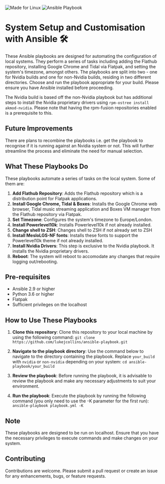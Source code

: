 ![Made for Linux](https://img.shields.io/badge/-Made%20for%20Linux-black?logo=linux) ![Ansible Playbook](https://img.shields.io/badge/-Ansible%20Playbook-blue?logo=ansible)

# System Setup and Customisation with Ansible 🛠️

These Ansible playbooks are designed for automating the configuration of local systems. They perform a series of tasks including adding the Flathub repository, installing Google Chrome and Tidal via Flatpak, and setting the system's timezone, amongst others. The playbooks are split into two - one for Nvidia builds and one for non-Nvidia builds, residing in two different directories. Choose and run the playbook appropriate for your build. Please ensure you have Ansible installed before proceeding.

The Nvidia build is based off the non-Nvidia playbook but has additional steps to install the Nvidia proprietary drivers using `rpm-ostree install akmod-nvidia`. Please note that having the rpm-fusion repositories enabled is a prerequisite to this.

## Future Improvements

There are plans to recombine the playbooks i.e. get the playbook to recognise if it is running against an Nvidia system or not. This will further streamline the process and eliminate the need for manual selection.

## What These Playbooks Do

These playbooks automate a series of tasks on the local system. Some of them are:

1. **Add Flathub Repository**: Adds the Flathub repository which is a distribution point for Flatpak applications.
2. **Install Google Chrome, Tidal & Boxes**: Installs the Google Chrome web browser, Tidal music streaming application and Boxes VM manager from the Flathub repository via Flatpak.
3. **Set Timezone**: Configures the system's timezone to Europe/London.
4. **Install Powerlevel10k**: Installs Powerlevel10k if not already installed.
5. **Change shell to ZSH**: Changes shell to ZSH if not already set to ZSH
6. **Install MesloLGS-NF fonts**: Installs these fonts to support the Powerlevel10k theme if not already installed.
8. **Install Nvidia Drivers**: This step is exclusive to the Nvidia playbook. It installs the Nvidia proprietary drivers.
9. **Reboot**: The system will reboot to accomodate any changes that require logging out/rebooting.

## Pre-requisites

- Ansible 2.9 or higher
- Python 3.6 or higher
- Flatpak
- Sufficient privileges on the localhost

## How to Use These Playbooks

1. **Clone this repository**: Clone this repository to your local machine by using the following command:
   `git clone https://github.com/lukejcollins/ansible-playbook.git`

2. **Navigate to the playbook directory**: Use the command below to navigate to the directory containing the playbook. Replace `your_build` with `nvidia` or `non-nvidia` depending on your system:
   `cd ansible-playbook/your_build`

3. **Review the playbook**: Before running the playbook, it is advisable to review the playbook and make any necessary adjustments to suit your environment.

4. **Run the playbook**: Execute the playbook by running the following command (you only need to use the -K parameter for the first run):
   `ansible-playbook playbook.yml -K`

## Note

These playbooks are designed to be run on localhost. Ensure that you have the necessary privileges to execute commands and make changes on your system.

## Contributing

Contributions are welcome. Please submit a pull request or create an issue for any enhancements, bugs, or feature requests.
